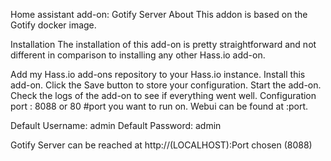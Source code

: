 Home assistant add-on: Gotify Server
About
This addon is based on the Gotify docker image.

Installation
The installation of this add-on is pretty straightforward and not different in comparison to installing any other Hass.io add-on.

Add my Hass.io add-ons repository to your Hass.io instance.
Install this add-on.
Click the Save button to store your configuration.
Start the add-on.
Check the logs of the add-on to see if everything went well.
Configuration
port : 8088 or 80 #port you want to run on.
Webui can be found at <your-ip>:port.

Default Username: admin
Default Password: admin

Gotify Server can be reached at http://(LOCALHOST):Port chosen (8088)
